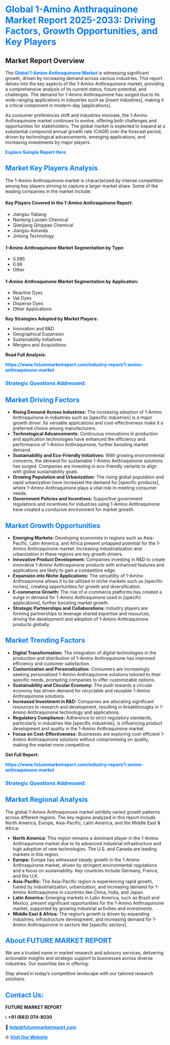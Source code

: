 <h1 style="color: #007BFF;">Global 1-Amino Anthraquinone Market Report 2025-2033: Driving Factors, Growth Opportunities, and Key Players</h1>

<section id="overview">
<h2>Market Report Overview</h2>
<p>The <a href="https://www.futuremarketreport.com/industry-report/1-amino-anthraquinone-market" style="color: #007BFF; text-decoration: none;"><strong>Global 1-Amino Anthraquinone Market</strong></a> is witnessing significant growth, driven by increasing demand across various industries. This report delves into the key aspects of the 1-Amino Anthraquinone market, providing a comprehensive analysis of its current status, future potential, and challenges. The demand for 1-Amino Anthraquinone has surged due to its wide-ranging applications in industries such as [insert industries], making it a critical component in modern-day [applications].</p>
<p>As consumer preferences shift and industries innovate, the 1-Amino Anthraquinone market continues to evolve, offering both challenges and opportunities for stakeholders. The global market is expected to expand at a substantial compound annual growth rate (CAGR) over the forecast period, driven by technological advancements, emerging applications, and increasing investments by major players.</p>
</section>

<section id="overview">
<p><a href="https://www.futuremarketreport.com/request-sample/reportId=114256" style="color: #007BFF; text-decoration: none;"><strong>Explore Sample Report Here</strong></a></p>
</section>

<section id="key-players">
<h2 style="color: #007BFF;">Market Key Players Analysis</h2>
<p>The 1-Amino Anthraquinone market is characterized by intense competition among key players striving to capture a larger market share. Some of the leading companies in the market include:</p>
<h4>Key Players Covered in the 1-Amino Anthraquinone Report:</h4>
<ul><li>Jiangsu Yabang</li><li>Nantong Luosen Chemical</li><li>Qianjiang Qingqiao Chemical</li><li>Jiangsu Aolunda</li><li>Jinlong Technology</li></ul>
<h4>1-Amino Anthraquinone Market Segmentation by Type:</h4>
<ul><li>0.985</li><li>0.98</li><li>Other</li></ul>

<h4>1-Amino Anthraquinone Market Segmentation by Application:</h4>
<ul><li>Reactive Dyes</li><li>Vat Dyes</li><li>Disperse Dyes</li><li>Other Applications</li></ul>
<p><strong>Key Strategies Adopted by Market Players:</strong></p>
<ul>
<li>Innovation and R&D</li>
<li>Geographical Expansion</li>
<li>Sustainability Initiatives</li>
<li>Mergers and Acquisitions</li>
</ul>
</section>

<section>
<p><strong>Read Full Analysis: </strong></p><a href="https://www.futuremarketreport.com/industry-report/1-amino-anthraquinone-market" style="color: #007BFF; text-decoration: none;"><strong>https://www.futuremarketreport.com/industry-report/1-amino-anthraquinone-market</strong></a>
<h3 style="color: #007BFF;">Strategic Questions Addressed:</h3>
</section>

<section id="driving-factors">
<h2 style="color: #007BFF;">Market Driving Factors</h2>
<ul>
<li><strong>Rising Demand Across Industries:</strong> The increasing adoption of 1-Amino Anthraquinone in industries such as [specific industries] is a major growth driver. Its versatile applications and cost-effectiveness make it a preferred choice among manufacturers.</li>
<li><strong>Technological Advancements:</strong> Continuous innovations in production and application technologies have enhanced the efficiency and performance of 1-Amino Anthraquinone, further boosting market demand.</li>
<li><strong>Sustainability and Eco-Friendly Initiatives:</strong> With growing environmental concerns, the demand for sustainable 1-Amino Anthraquinone solutions has surged. Companies are investing in eco-friendly variants to align with global sustainability goals.</li>
<li><strong>Growing Population and Urbanization:</strong> The rising global population and rapid urbanization have increased the demand for [specific products], where 1-Amino Anthraquinone plays a vital role in meeting consumer needs.</li>
<li><strong>Government Policies and Incentives:</strong> Supportive government regulations and incentives for industries using 1-Amino Anthraquinone have created a conducive environment for market growth.</li>
</ul>
</section>

<section id="growth-opportunities">
<h2 style="color: #007BFF;">Market Growth Opportunities</h2>
<ul>
<li><strong>Emerging Markets:</strong> Developing economies in regions such as Asia-Pacific, Latin America, and Africa present untapped potential for the 1-Amino Anthraquinone market. Increasing industrialization and urbanization in these regions are key growth drivers.</li>
<li><strong>Innovative Product Development:</strong> Companies investing in R&D to create innovative 1-Amino Anthraquinone products with enhanced features and applications are likely to gain a competitive edge.</li>
<li><strong>Expansion into Niche Applications:</strong> The versatility of 1-Amino Anthraquinone allows it to be utilized in niche markets such as [specific niches], creating opportunities for growth and diversification.</li>
<li><strong>E-commerce Growth:</strong> The rise of e-commerce platforms has created a surge in demand for 1-Amino Anthraquinone used in [specific applications], further boosting market growth.</li>
<li><strong>Strategic Partnerships and Collaborations:</strong> Industry players are forming partnerships to leverage shared expertise and resources, driving the development and adoption of 1-Amino Anthraquinone products globally.</li>
</ul>
</section>

<section id="trending-factors">
<h2 style="color: #007BFF;">Market Trending Factors</h2>
<ul>
<li><strong>Digital Transformation:</strong> The integration of digital technologies in the production and distribution of 1-Amino Anthraquinone has improved efficiency and customer satisfaction.</li>
<li><strong>Customization and Personalization:</strong> Consumers are increasingly seeking personalized 1-Amino Anthraquinone solutions tailored to their specific needs, prompting companies to offer customizable options.</li>
<li><strong>Sustainability and Circular Economy:</strong> The push towards a circular economy has driven demand for recyclable and reusable 1-Amino Anthraquinone solutions.</li>
<li><strong>Increased Investment in R&D:</strong> Companies are allocating significant resources to research and development, resulting in breakthroughs in 1-Amino Anthraquinone technology and applications.</li>
<li><strong>Regulatory Compliance:</strong> Adherence to strict regulatory standards, particularly in industries like [specific industries], is influencing product development and quality in the 1-Amino Anthraquinone market.</li>
<li><strong>Focus on Cost-Effectiveness:</strong> Businesses are exploring cost-efficient 1-Amino Anthraquinone solutions without compromising on quality, making the market more competitive.</li>
</ul>
</section>

<section>
<p><strong>Get Full Report: </strong></p><a href="https://www.futuremarketreport.com/industry-report/1-amino-anthraquinone-market" style="color: #007BFF; text-decoration: none;"><strong>https://www.futuremarketreport.com/industry-report/1-amino-anthraquinone-market</strong></a>
<h3 style="color: #007BFF;">Strategic Questions Addressed:</h3>
</section>


<section id="regional-analysis">
<h2 style="color: #007BFF;">Market Regional Analysis</h2>
<p>The global 1-Amino Anthraquinone market exhibits varied growth patterns across different regions. The key regions analyzed in this report include North America, Europe, Asia-Pacific, Latin America, and the Middle East & Africa:</p>
<ul>
<li><strong>North America:</strong> This region remains a dominant player in the 1-Amino Anthraquinone market due to its advanced industrial infrastructure and high adoption of new technologies. The U.S. and Canada are leading markets in this region.</li>
<li><strong>Europe:</strong> Europe has witnessed steady growth in the 1-Amino Anthraquinone market, driven by stringent environmental regulations and a focus on sustainability. Key countries include Germany, France, and the U.K.</li>
<li><strong>Asia-Pacific:</strong> The Asia-Pacific region is experiencing rapid growth, fueled by industrialization, urbanization, and increasing demand for 1-Amino Anthraquinone in countries like China, India, and Japan.</li>
<li><strong>Latin America:</strong> Emerging markets in Latin America, such as Brazil and Mexico, present significant opportunities for the 1-Amino Anthraquinone market, supported by growing industrial activities and investments.</li>
<li><strong>Middle East & Africa:</strong> The region’s growth is driven by expanding industries, infrastructure development, and increasing demand for 1-Amino Anthraquinone in sectors like [specific sectors].</li>
</ul>
</section>

<footer>
<h2 style="color: #007BFF;">About FUTURE MARKET REPORT</h2>
<p>We are a trusted name in market research and advisory services, delivering actionable insights and strategic support to businesses across diverse industries. Our expertise lies in offering:</p>

<p>Stay ahead in today’s competitive landscape with our tailored research solutions.</p>

<h2 style="color: #007BFF;">Contact Us:</h2>
<p><strong>FUTURE MARKET REPORT</strong></p>
<p>📞 <strong>+91 (883) 074-8030</strong></p>
<p>📧 <strong><a href="mailto:help@futuremarketreport.com" style="color: #007BFF;">help@futuremarketreport.com</a></strong></p>
<p>🌐 <strong><a href="https://www.futuremarketreport.com/" style="color: #007BFF;">Visit Our Website</a></strong></p>
</footer>